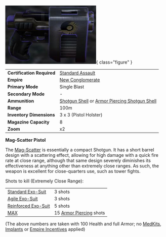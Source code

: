 ![Mag-Scatter](../images/Mag-Scatter.jpg){ class="figure" }

|                            |                                                                                                                                  |
| -------------------------- | -------------------------------------------------------------------------------------------------------------------------------- |
| **Certification Required** | [Standard Assault](../certifications/Standard_Assault.md)                                                                        |
| **Empire**                 | [New Conglomerate](../etc/New_Conglomerate.md)                                                                                   |
| **Primary Mode**           | Single Blast                                                                                                                     |
| **Secondary Mode**         | \-                                                                                                                               |
| **Ammunition**             | [Shotgun Shell](../ammunition/Shotgun_Shell.md) or [Armor Piercing Shotgun Shell](../ammunition/Armor_Piercing_Shotgun_Shell.md) |
| **Range**                  | 100m                                                                                                                             |
| **Inventory Dimensions**   | 3 x 3 (Pistol Holster)                                                                                                           |
| **Magazine Capacity**      | 8                                                                                                                                |
| **Zoom**                   | x2                                                                                                                               |

**Mag-Scatter Pistol**

The [Mag-Scatter](Mag-Scatter.md) is essentially a compact Shotgun. It has a
short barrel design with a scattering effect, allowing for high damage with a
quick fire rate at close range, although that same design severely diminishes
its effectiveness at anything other than extremely close ranges. As such, the
weapon is excellent for close-quarters use, such as tower fights.

Shots to kill (Extremely Close Range):

|                                                        |                                                             |
| ------------------------------------------------------ | ----------------------------------------------------------- |
| [Standard Exo-Suit](../armor/Standard_Exo-Suit.md)     | 3 shots                                                     |
| [Agile Exo-Suit](../armor/Agile_Exo-Suit.md)           | 3 shots                                                     |
| [Reinforced Exo-Suit](../armor/Reinforced_Exo-Suit.md) | 5 shots                                                     |
| [MAX](../items/Mechanized_Assault_Exo-Suit.md)         | 15 [Armor Piercing](../terminology/Armor_Piercing.md) shots |

(The above numbers are taken with 100 Health and full Armor; no
[MedKits](../items/MedKit.md), [Implants](../implants/Implants.md) or
[Empire Incentives](../etc/Empire_Incentives.md) applied)
